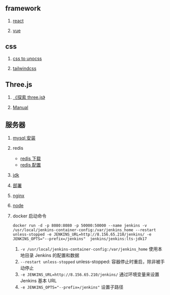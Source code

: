 #

## framework

1. [react](https://react.docschina.org)

2. [vue](https://cn.vuejs.org/)

## css

1. [css to unocss](https://to-unocss.netlify.app)

2. [tailwindcss](https://tailwind.nodejs.cn/docs/installation)

## Three.js

1. [《探索 three.js》](https://discoverthreejs.com/zh/)

2. [Manual](https://threejs.org/manual/)

## 服务器

1. [mysql 安装](https://blog.csdn.net/m0_74824661/article/details/143985660)
2. redis
   - [redis 下载](https://github.com/redis/redis/releases/tag/6.2.6)
   - [redis 配置](https://blog.csdn.net/weixin_50083085/article/details/136881160)
3. [jdk](https://blog.csdn.net/weixin_41394654/article/details/123442460)
4. [部署](https://blog.csdn.net/Elon15/article/details/124516929)
5. [nginx](https://blog.csdn.net/whatareyouding/article/details/144317654)
6. [node](https://blog.csdn.net/qq_37955704/article/details/113395046)
7. docker
   启动命令

   ```shell
   docker run -d -p 8080:8080 -p 50000:50000 --name jenkins -v /usr/local/jenkins-container-config:/var/jenkins_home --restart unless-stopped -e JENKINS_URL=http://8.156.65.210/jenkins/ -e JENKINS_OPTS="--prefix=/jenkins"  jenkins/jenkins:lts-jdk17
   ```

   1. `-v /usr/local/jenkins-container-config:/var/jenkins_home` 使用本地目录 Jenkins 的配置和数据
   2. `--restart unless-stopped` unless-stopped: 容器停止时重启，除非被手动停止
   3. `-e JENKINS_URL=http://8.156.65.210/jenkins/` 通过环境变量来设置 Jenkins 基本 URL
   4. `-e JENKINS_OPTS="--prefix=/jenkins"` 设置子路径

